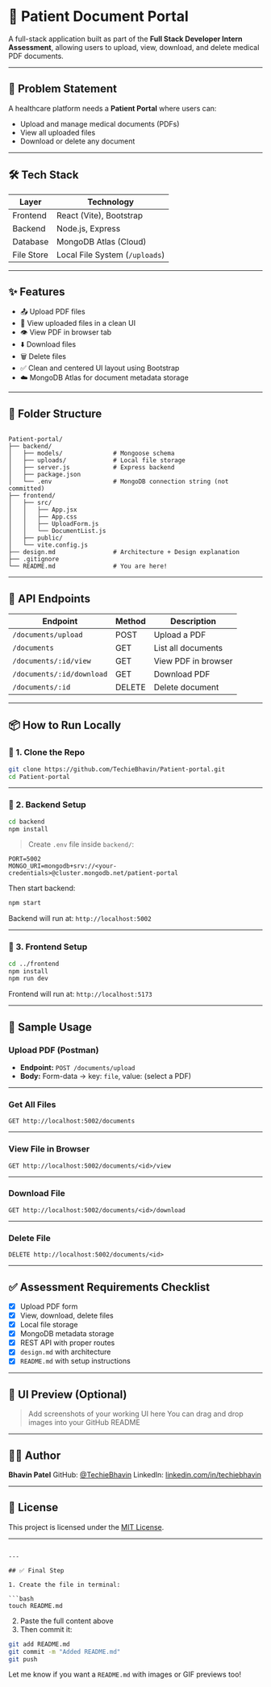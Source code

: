 # 🏥 Patient Document Portal

A full-stack application built as part of the **Full Stack Developer Intern Assessment**, allowing users to upload, view, download, and delete medical PDF documents.

---

## 📌 Problem Statement

A healthcare platform needs a **Patient Portal** where users can:
- Upload and manage medical documents (PDFs)
- View all uploaded files
- Download or delete any document

---

## 🛠 Tech Stack

| Layer     | Technology              |
|-----------|--------------------------|
| Frontend  | React (Vite), Bootstrap  |
| Backend   | Node.js, Express         |
| Database  | MongoDB Atlas (Cloud)    |
| File Store| Local File System (`/uploads`) |

---

## ✨ Features

- 📤 Upload PDF files
- 📄 View uploaded files in a clean UI
- 👁️ View PDF in browser tab
- ⬇️ Download files
- 🗑️ Delete files
- ✅ Clean and centered UI layout using Bootstrap
- ☁️ MongoDB Atlas for document metadata storage

---

## 📂 Folder Structure



```

Patient-portal/
├── backend/
│   ├── models/              # Mongoose schema
│   ├── uploads/             # Local file storage
│   ├── server.js            # Express backend
│   ├── package.json
│   └── .env                 # MongoDB connection string (not committed)
├── frontend/
│   ├── src/
│   │   ├── App.jsx
│   │   ├── App.css
│   │   ├── UploadForm.js
│   │   └── DocumentList.js
│   ├── public/
│   └── vite.config.js
├── design.md                # Architecture + Design explanation
├── .gitignore
└── README.md                # You are here!

````

---

## 🔗 API Endpoints

| Endpoint                     | Method | Description               |
|------------------------------|--------|---------------------------|
| `/documents/upload`          | POST   | Upload a PDF              |
| `/documents`                 | GET    | List all documents        |
| `/documents/:id/view`        | GET    | View PDF in browser       |
| `/documents/:id/download`    | GET    | Download PDF              |
| `/documents/:id`             | DELETE | Delete document           |

---

## 📦 How to Run Locally

### 🔹 1. Clone the Repo

```bash
git clone https://github.com/TechieBhavin/Patient-portal.git
cd Patient-portal
````

---

### 🔹 2. Backend Setup

```bash
cd backend
npm install
```

> Create `.env` file inside `backend/`:

```env
PORT=5002
MONGO_URI=mongodb+srv://<your-credentials>@cluster.mongodb.net/patient-portal
```

Then start backend:

```bash
npm start
```

Backend will run at: `http://localhost:5002`

---

### 🔹 3. Frontend Setup

```bash
cd ../frontend
npm install
npm run dev
```

Frontend will run at: `http://localhost:5173`

---

## 🧪 Sample Usage

### Upload PDF (Postman)

* **Endpoint:** `POST /documents/upload`
* **Body:** Form-data → key: `file`, value: (select a PDF)

---

### Get All Files

```http
GET http://localhost:5002/documents
```

---

### View File in Browser

```http
GET http://localhost:5002/documents/<id>/view
```

---

### Download File

```http
GET http://localhost:5002/documents/<id>/download
```

---

### Delete File

```http
DELETE http://localhost:5002/documents/<id>
```

---

## ✅ Assessment Requirements Checklist

* [x] Upload PDF form
* [x] View, download, delete files
* [x] Local file storage
* [x] MongoDB metadata storage
* [x] REST API with proper routes
* [x] `design.md` with architecture
* [x] `README.md` with setup instructions

---

## 📸 UI Preview (Optional)

> Add screenshots of your working UI here
> You can drag and drop images into your GitHub README

---

## 👨‍💻 Author

**Bhavin Patel**
GitHub: [@TechieBhavin](https://github.com/TechieBhavin)
LinkedIn: [linkedin.com/in/techiebhavin](https://linkedin.com/in/techiebhavin)

---

## 📄 License

This project is licensed under the [MIT License](LICENSE).

---

````

---

## ✅ Final Step

1. Create the file in terminal:

```bash
touch README.md
````

2. Paste the full content above
3. Then commit it:

```bash
git add README.md
git commit -m "Added README.md"
git push
```

Let me know if you want a `README.md` with images or GIF previews too!
